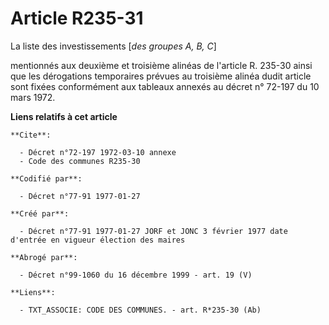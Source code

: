 # Article R235-31

La liste des investissements [*des groupes A, B, C*]

mentionnés aux deuxième et troisième alinéas de l'article R. 235-30 ainsi que les dérogations temporaires prévues au
troisième alinéa dudit article sont fixées conformément aux tableaux annexés au décret n° 72-197 du 10 mars 1972.

**Liens relatifs à cet article**

	**Cite**:

	  - Décret n°72-197 1972-03-10 annexe
	  - Code des communes R235-30

	**Codifié par**:

	  - Décret n°77-91 1977-01-27

	**Créé par**:

	  - Décret n°77-91 1977-01-27 JORF et JONC 3 février 1977 date d'entrée en vigueur élection des maires

	**Abrogé par**:

	  - Décret n°99-1060 du 16 décembre 1999 - art. 19 (V)

	**Liens**:

	  - TXT_ASSOCIE: CODE DES COMMUNES. - art. R*235-30 (Ab)
